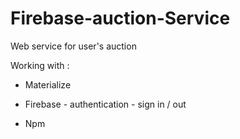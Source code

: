 # Firebase-auction-Service

Web service for user's auction

Working with : 

- Materialize

- Firebase  - authentication  - sign in / out

- Npm
